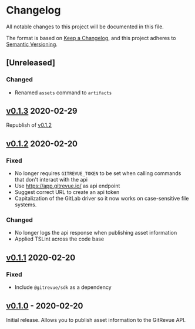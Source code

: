 # Changelog

All notable changes to this project will be documented in this file.

The format is based on [Keep a Changelog](https://keepachangelog.com/en/1.0.0/),
and this project adheres to [Semantic Versioning](https://semver.org/spec/v2.0.0.html).

## [Unreleased]

### Changed

- Renamed `assets` command to `artifacts`

## [v0.1.3](https://github.com/gitrevue/cli/releases/tag/v0.1.3) 2020-02-29

Republish of [v0.1.2](https://github.com/gitrevue/cli/releases/tag/v0.1.2)

## [v0.1.2](https://github.com/gitrevue/cli/releases/tag/v0.1.2) 2020-02-20

### Fixed

- No longer requires `GITREVUE_TOKEN` to be set when calling commands that don't interact with the api
- Use https://app.gitrevue.io/ as api endpoint
- Suggest correct URL to create an api token
- Capitalization of the GitLab driver so it now works on case-sensitive file systems.

### Changed

- No longer logs the api response when publishing asset information
- Applied TSLint across the code base

## [v0.1.1](https://github.com/gitrevue/cli/releases/tag/v0.1.1) 2020-02-20

### Fixed

- Include `@gitrevue/sdk` as a dependency

## [v0.1.0](https://github.com/gitrevue/cli/releases/tag/v0.1.0) - 2020-02-20

Initial release. Allows you to publish asset information to the GitRevue API.
